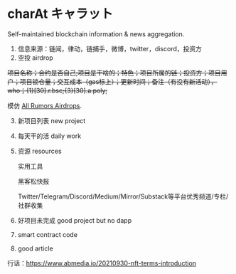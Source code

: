 # charAt キャラット

Self-maintained blockchain information & news aggregation.

1. 信息来源：链闻，律动，链捕手，微博，twitter，discord，投资方
2. 空投 airdrop

~~项目名称；合约是否自己;项目是干啥的；特色；项目所属的链；投资方；项目用户；项目锁仓量；交互成本（gas标上）；更新时间；备注（有没有新活动），who；{1}[30].r.bsc;{3}[30].a.poly;~~

模仿 [All Rumors Airdrops](https://docs.google.com/spreadsheets/d/1f_9c8P28dXG5K6DXlHGeTQUww5K8Ft6GgCKYZ8scjb0/edit).

3. 新项目列表 new project

4. 每天干的活 daily work

5. 资源 resources

   实用工具

   黑客松快报

   Twitter/Telegram/Discord/Medium/Mirror/Substack等平台优秀频道/专栏/社群收集

6. 好项目未完成 good project but no dapp

7. smart contract code

8. good article

行话：https://www.abmedia.io/20210930-nft-terms-introduction

